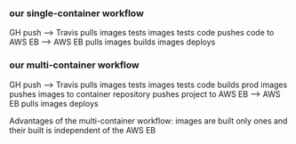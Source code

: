 ### our single-container workflow

GH push 
--> Travis pulls images
            tests images
            tests code
            pushes code to AWS EB
--> AWS EB pulls images 
            builds images 
            deploys

### our multi-container workflow

GH push 
--> Travis pulls images
            tests images
            tests code
            builds prod images
            pushes images to container repository
            pushes project to AWS EB
--> AWS EB pulls images 
            deploys

Advantages of the multi-container workflow: images are built only ones and their built is independent of the AWS EB
